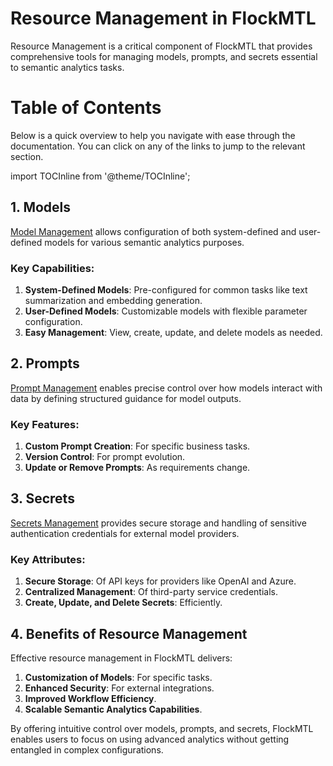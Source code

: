 # Resource Management in FlockMTL

Resource Management is a critical component of FlockMTL that provides comprehensive tools for managing models, prompts, and secrets essential to semantic analytics tasks.

# Table of Contents

Below is a quick overview to help you navigate with ease through the documentation. You can click on any of the links to jump to the relevant section.

import TOCInline from '@theme/TOCInline';

<TOCInline toc={toc} />

## 1. Models

[Model Management](/docs/resource-management/model-management) allows configuration of both system-defined and user-defined models for various semantic analytics purposes.

### Key Capabilities:

1. **System-Defined Models**: Pre-configured for common tasks like text summarization and embedding generation.
2. **User-Defined Models**: Customizable models with flexible parameter configuration.
3. **Easy Management**: View, create, update, and delete models as needed.

## 2. Prompts

[Prompt Management](/docs/resource-management/prompt-management) enables precise control over how models interact with data by defining structured guidance for model outputs.

### Key Features:

1. **Custom Prompt Creation**: For specific business tasks.
2. **Version Control**: For prompt evolution.
3. **Update or Remove Prompts**: As requirements change.

## 3. Secrets

[Secrets Management](/docs/resource-management/api-keys-management) provides secure storage and handling of sensitive authentication credentials for external model providers.

### Key Attributes:

1. **Secure Storage**: Of API keys for providers like OpenAI and Azure.
2. **Centralized Management**: Of third-party service credentials.
3. **Create, Update, and Delete Secrets**: Efficiently.

## 4. Benefits of Resource Management

Effective resource management in FlockMTL delivers:

1. **Customization of Models**: For specific tasks.
2. **Enhanced Security**: For external integrations.
3. **Improved Workflow Efficiency**.
4. **Scalable Semantic Analytics Capabilities**.

By offering intuitive control over models, prompts, and secrets, FlockMTL enables users to focus on using advanced analytics without getting entangled in complex configurations.
